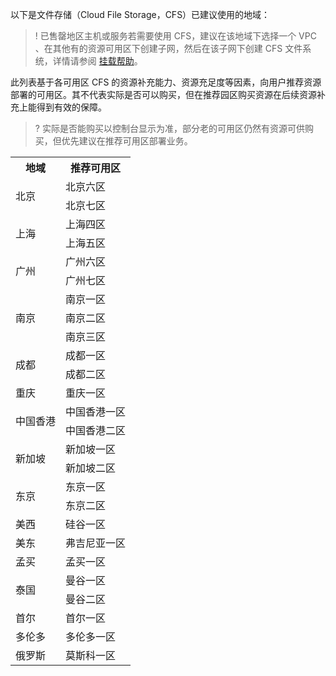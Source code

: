 以下是文件存储（Cloud File Storage，CFS）已建议使用的地域：

>! 已售罄地区主机或服务若需要使用 CFS，建议在该地域下选择一个 VPC 、在其他有的资源可用区下创建子网，然后在该子网下创建 CFS 文件系统，详情请参阅 [挂载帮助](https://intl.cloud.tencent.com/document/product/582/9551)。
>


此列表基于各可用区 CFS 的资源补充能力、资源充足度等因素，向用户推荐资源部署的可用区。其不代表实际是否可以购买，但在推荐园区购买资源在后续资源补充上能得到有效的保障。
>? 实际是否能购买以控制台显示为准，部分老的可用区仍然有资源可供购买，但优先建议在推荐可用区部署业务。
>

<table>
<tr>
    <th>地域</th>
    <th>推荐可用区</th>
</tr>
  <tr>
    <td rowspan="3">北京</td>
  </tr>
		<tr>
    <td>北京六区</td>
  </tr>
		<tr>
    <td>北京七区</td>
  </tr>
	<tr>
    <td rowspan="2">上海</td>
    <td>上海四区</td>
  </tr>
		<tr>
    <td>上海五区</td>
  </tr>
	<tr>
    <td rowspan="3">广州</td>
  </tr>
	<tr>
    <td>广州六区</td>
  </tr>
	<tr>
    <td>广州七区</td>
  </tr>
	<tr>
    <td rowspan="3">南京</td>
    <td>南京一区</td>
  </tr>
	<tr>
    <td>南京二区</td>
 </tr>
	<tr>
    <td>南京三区</td>
	<tr>
    <td rowspan="2"> 成都</td>
    <td>成都一区</td>
  </tr>
	<tr>
    <td>成都二区</td>
  </tr>
  <tr>
    <td>重庆</td>
    <td>重庆一区</td>
  </tr>
	<tr>
    <td rowspan="2">中国香港</td>
    <td>中国香港一区</td>
	</tr>
	<tr>
    <td>中国香港二区</td>
	</tr>
	<tr>
    <td rowspan="2">新加坡</td>
    <td>新加坡一区</td>
	</tr>
	<tr>
    <td>新加坡二区</td>
  </tr>
  <tr>
    <td rowspan="2">东京</td>
    <td>东京一区</td>
	</tr>
	<tr>
    <td>东京二区</td>
  </tr>
    <tr>
    <td>美西</td>
    <td>硅谷一区</td>
  </tr>
    <tr>
    <td>美东</td>
    <td>弗吉尼亚一区</td>
  </tr>
  <tr>
    <td>孟买</td>
    <td>孟买一区</td>
  </tr>
    <td rowspan="2">泰国</td>
    <td>曼谷一区</td>
  </tr>
  <tr>
    <td>曼谷二区</td>
  </tr>
    <tr>
    <td>首尔</td>
    <td>首尔一区</td>
  </tr>
	    <tr>
    <td>多伦多</td>
    <td>多伦多一区</td>
  </tr>
	    <tr>
    <td>俄罗斯</td>
    <td>莫斯科一区</td>
  </tr>
</table>

